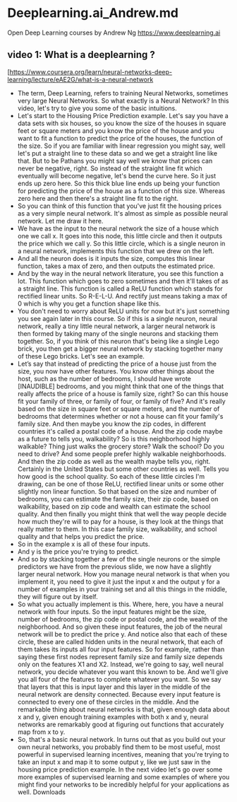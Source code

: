 # Deeplearning.ai_Andrew.md

Open Deep Learning courses by Andrew Ng
https://www.deeplearning.ai 

## video 1: What is a deeplearning ?
[https://www.coursera.org/learn/neural-networks-deep-learning/lecture/eAE2G/what-is-a-neural-network

* The term, Deep Learning, refers to training Neural Networks, sometimes very large Neural Networks. So what exactly is a Neural Network? In this video, let's try to give you some of the basic intuitions. 
* Let's start to the Housing Price Prediction example. Let's say you have a data sets with six houses, so you know the size of the houses in square feet or square meters and you know the price of the house and you want to fit a function to predict the price of the houses, the function of the size. So if you are familiar with linear regression you might say, well let's put a straight line to these data so and we get a straight line like that. But to be Pathans you might say well we know that prices can never be negative, right. So instead of the straight line fit which eventually will become negative, let's bend the curve here. So it just ends up zero here. So this thick blue line ends up being your function for predicting the price of the house as a function of this size. Whereas zero here and then there's a straight line fit to the right. 
* So you can think of this function that you've just fit the housing prices as a very simple neural network. It's almost as simple as possible neural network. Let me draw it here. 
* We have as the input to the neural network the size of a house which one we call x. It goes into this node, this little circle and then it outputs the price which we call y. So this little circle, which is a single neuron in a neural network, implements this function that we drew on the left. 
* And all the neuron does is it inputs the size, computes this linear function, takes a max of zero, and then outputs the estimated price. 
* And by the way in the neural network literature, you see this function a lot. This function which goes to zero sometimes and then it'll takes of as a straight line. This function is called a ReLU function which stands for rectified linear units. So R-E-L-U. And rectify just means taking a max of 0 which is why you get a function shape like this. 
* You don't need to worry about ReLU units for now but it's just something you see again later in this course. So if this is a single neuron, neural network, really a tiny little neural network, a larger neural network is then formed by taking many of the single neurons and stacking them together. So, if you think of this neuron that's being like a single Lego brick, you then get a bigger neural network by stacking together many of these Lego bricks. Let's see an example. 
* Let’s say that instead of predicting the price of a house just from the size, you now have other features. You know other things about the host, such as the number of bedrooms, I should have wrote [INAUDIBLE] bedrooms, and you might think that one of the things that really affects the price of a house is family size, right? So can this house fit your family of three, or family of four, or family of five? And it's really based on the size in square feet or square meters, and the number of bedrooms that determines whether or not a house can fit your family's family size. And then maybe you know the zip codes, in different countries it's called a postal code of a house. And the zip code maybe as a future to tells you, walkability? So is this neighborhood highly walkable? Thing just walks the grocery store? Walk the school? Do you need to drive? And some people prefer highly walkable neighborhoods. And then the zip code as well as the wealth maybe tells you, right. Certainly in the United States but some other countries as well. Tells you how good is the school quality. So each of these little circles I'm drawing, can be one of those ReLU, rectified linear units or some other slightly non linear function. So that based on the size and number of bedrooms, you can estimate the family size, their zip code, based on walkability, based on zip code and wealth can estimate the school quality. And then finally you might think that well the way people decide how much they're will to pay for a house, is they look at the things that really matter to them. In this case family size, walkability, and school quality and that helps you predict the price. 
* So in the example x is all of these four inputs. 
* And y is the price you're trying to predict. 
* And so by stacking together a few of the single neurons or the simple predictors we have from the previous slide, we now have a slightly larger neural network. How you manage neural network is that when you implement it, you need to give it just the input x and the output y for a number of examples in your training set and all this things in the middle, they will figure out by itself. 
* So what you actually implement is this. Where, here, you have a neural network with four inputs. So the input features might be the size, number of bedrooms, the zip code or postal code, and the wealth of the neighborhood. And so given these input features, the job of the neural network will be to predict the price y. And notice also that each of these circle, these are called hidden units in the neural network, that each of them takes its inputs all four input features. So for example, rather than saying these first nodes represent family size and family size depends only on the features X1 and X2. Instead, we're going to say, well neural network, you decide whatever you want this known to be. And we'll give you all four of the features to complete whatever you want. So we say that layers that this is input layer and this layer in the middle of the neural network are density connected. Because every input feature is connected to every one of these circles in the middle. And the remarkable thing about neural networks is that, given enough data about x and y, given enough training examples with both x and y, neural networks are remarkably good at figuring out functions that accurately map from x to y. 
* So, that's a basic neural network. In turns out that as you build out your own neural networks, you probably find them to be most useful, most powerful in supervised learning incentives, meaning that you're trying to take an input x and map it to some output y, like we just saw in the housing price prediction example. In the next video let's go over some more examples of supervised learning and some examples of where you might find your networks to be incredibly helpful for your applications as well. 
Downloads

